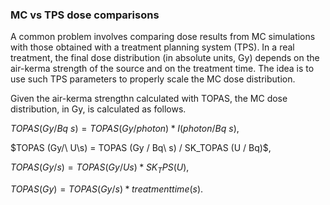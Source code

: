 ### MC vs TPS dose comparisons

A common problem involves comparing dose results from MC simulations with those obtained with a treatment planning system (TPS). In a real treatment, the final dose distribution (in absolute units, Gy) depends on the air-kerma strength of the source and on the treatment time. The idea is to use such TPS parameters to properly scale the MC dose distribution.

Given the air-kerma strengthn calculated with TOPAS, the MC dose distribution, in Gy, is calculated as follows.

$TOPAS (Gy/Bq\ s) = TOPAS (Gy/photon) * I (photon/Bq\ s),$

$TOPAS (Gy/\ U\s) =  TOPAS (Gy / Bq\ s) / SK_TOPAS (U / Bq)$,

$TOPAS (Gy/s) = TOPAS (Gy/ U s) * SK_TPS (U),$

$TOPAS (Gy) = TOPAS (Gy/s) * treatment time (s).$

